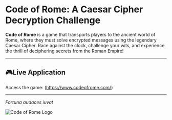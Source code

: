 # Code of Rome: A Caesar Cipher Decryption Challenge

**Code of Rome** is a game that transports players to the ancient world of Rome, where they must solve encrypted messages using the legendary Caesar Cipher. Race against the clock, challenge your wits, and experience the thrill of deciphering secrets from the Roman Empire!

---

## 🎮**Live Application**

Access the game: (https://www.codeofrome.com/)

---
*Fortuna audaces iuvat*

![Code of Rome Logo](IMG/Code_Of_Rome.png)

